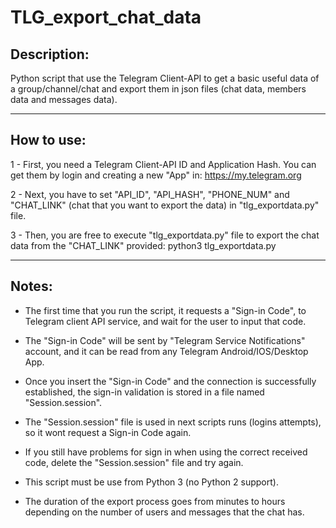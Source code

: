 # TLG_export_chat_data

## Description:

Python script that use the Telegram Client-API to get a basic useful data of a group/channel/chat and export them in json files (chat data, members data and messages data).

-------------------------------------------------------------------------------------------------------------------------

## How to use:

1 - First, you need a Telegram Client-API ID and Application Hash. You can get them by login and creating a new "App" in:
https://my.telegram.org

2 - Next, you have to set "API_ID", "API_HASH", "PHONE_NUM" and "CHAT_LINK" (chat that you want to export the data) in "tlg_exportdata.py" file.

3 - Then, you are free to execute "tlg_exportdata.py" file to export the chat data from the "CHAT_LINK" provided:
python3 tlg_exportdata.py

-------------------------------------------------------------------------------------------------------------------------

## Notes:

- The first time that you run the script, it requests a "Sign-in Code", to Telegram client API service, and wait for the user to input that code.

- The "Sign-in Code" will be sent by "Telegram Service Notifications" account, and it can be read from any Telegram Android/IOS/Desktop App.

- Once you insert the "Sign-in Code" and the connection is successfully established, the sign-in validation is stored in a file named "Session.session".

- The "Session.session" file is used in next scripts runs (logins attempts), so it wont request a Sign-in Code again.

- If you still have problems for sign in when using the correct received code, delete the "Session.session" file and try again.

- This script must be use from Python 3 (no Python 2 support).

- The duration of the export process goes from minutes to hours depending on the number of users and messages that the chat has.
